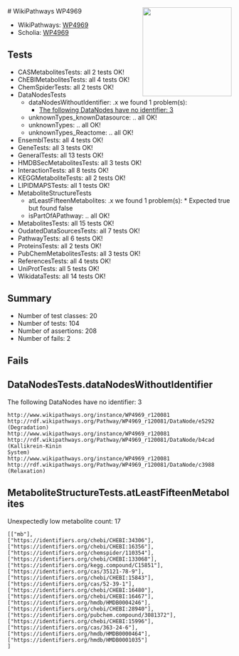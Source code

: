 <img style="float: right; width: 200px" src="https://upload.wikimedia.org/wikipedia/commons/thumb/8/83/Wplogo_with_text_500.png/640px-Wplogo_with_text_500.png" />
# WikiPathways WP4969

* WikiPathways: [WP4969](https://new.wikipathways.org/pathways/WP4969)
* Scholia: [WP4969](https://scholia.toolforge.org/wikipathways/WP4969)
## Tests
* CASMetabolitesTests: all 2 tests OK!
* ChEBIMetabolitesTests: all 4 tests OK!
* ChemSpiderTests: all 2 tests OK!
* DataNodesTests
    * dataNodesWithoutIdentifier: .x we found 1 problem(s):
        * [The following DataNodes have no identifier: 3](#d2d32fa2)
    * unknownTypes_knownDatasource: .. all OK!
    * unknownTypes: .. all OK!
    * unknownTypes_Reactome: .. all OK!
* EnsemblTests: all 4 tests OK!
* GeneTests: all 3 tests OK!
* GeneralTests: all 13 tests OK!
* HMDBSecMetabolitesTests: all 3 tests OK!
* InteractionTests: all 8 tests OK!
* KEGGMetaboliteTests: all 2 tests OK!
* LIPIDMAPSTests: all 1 tests OK!
* MetaboliteStructureTests
    * atLeastFifteenMetabolites: .x we found 1 problem(s):
            * Expected true but found false
    * isPartOfAPathway: .. all OK!
* MetabolitesTests: all 15 tests OK!
* OudatedDataSourcesTests: all 7 tests OK!
* PathwayTests: all 6 tests OK!
* ProteinsTests: all 2 tests OK!
* PubChemMetabolitesTests: all 3 tests OK!
* ReferencesTests: all 4 tests OK!
* UniProtTests: all 5 tests OK!
* WikidataTests: all 14 tests OK!


## Summary

* Number of test classes: 20
* Number of tests: 104
* Number of assertions: 208
* Number of fails: 2

## Fails

<a name="d2d32fa2" />

## DataNodesTests.dataNodesWithoutIdentifier

The following DataNodes have no identifier: 3
```
http://www.wikipathways.org/instance/WP4969_r120081 http://rdf.wikipathways.org/Pathway/WP4969_r120081/DataNode/e5292 (Degradation)
http://www.wikipathways.org/instance/WP4969_r120081 http://rdf.wikipathways.org/Pathway/WP4969_r120081/DataNode/b4cad (Kallikrein-Kinin
System)
http://www.wikipathways.org/instance/WP4969_r120081 http://rdf.wikipathways.org/Pathway/WP4969_r120081/DataNode/c3988 (Relaxation)
```

<a name="3b0f943f" />

## MetaboliteStructureTests.atLeastFifteenMetabolites

Unexpectedly low metabolite count: 17

```
[["mb"],
["https://identifiers.org/chebi/CHEBI:34306"],
["https://identifiers.org/chebi/CHEBI:16356"],
["https://identifiers.org/chemspider/110354"],
["https://identifiers.org/chebi/CHEBI:133068"],
["https://identifiers.org/kegg.compound/C15851"],
["https://identifiers.org/cas/35121-78-9"],
["https://identifiers.org/chebi/CHEBI:15843"],
["https://identifiers.org/cas/52-39-1"],
["https://identifiers.org/chebi/CHEBI:16480"],
["https://identifiers.org/chebi/CHEBI:16467"],
["https://identifiers.org/hmdb/HMDB0004246"],
["https://identifiers.org/chebi/CHEBI:28940"],
["https://identifiers.org/pubchem.compound/3081372"],
["https://identifiers.org/chebi/CHEBI:15996"],
["https://identifiers.org/cas/363-24-6"],
["https://identifiers.org/hmdb/HMDB0000464"],
["https://identifiers.org/hmdb/HMDB0001035"]
]
```

